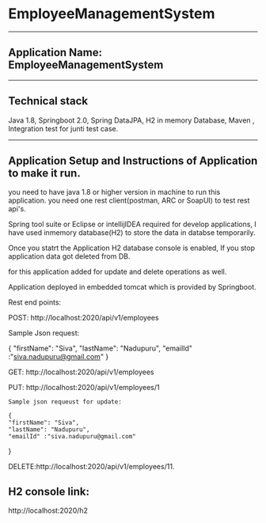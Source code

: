# EmployeeManagementSystem
---------------------------------------
Application Name: EmployeeManagementSystem
----------------------------------------

-------------------------
Technical stack
-------------------------

Java 1.8, Springboot 2.0, Spring DataJPA, H2 in memory Database, Maven , Integration test for junti test case.

----------------------------------------------------------------
Application Setup and Instructions of Application to make it run.
------------------------------------------------------------------
you need to have java 1.8 or higher version in machine to run this application. you need one rest client(postman, ARC or SoapUI) to test rest api's.

Spring tool suite or Eclipse or intellijIDEA required for develop applications, I have used inmemory database(H2) to store the data in databse temporarily.

Once you statrt the Application H2 database console is enabled, If you stop application data got deleted from DB.

for this application added for update and delete operations as well.

Application deployed in embedded tomcat which is provided by Springboot.


Rest end points:

POST: http://localhost:2020/api/v1/employees 

Sample Json request: 

{
	"firstName": "Siva",
    "lastName": "Nadupuru",
    "emailId" :"siva.nadupuru@gmail.com"
}

GET:   http://localhost:2020/api/v1/employees 


PUT:  http://localhost:2020/api/v1/employees/1

    Sample json requeust for update:
    
    {
	"firstName": "Siva",
    "lastName": "Nadupuru",
    "emailId" :"siva.nadupuru@gmail.com"
}

DELETE:http://localhost:2020/api/v1/employees/11.



H2 console link:
--------------

http://localhost:2020/h2















